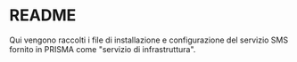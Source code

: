 README
========

Qui vengono raccolti i file di installazione e configurazione del servizio SMS fornito in PRISMA come "servizio di infrastruttura".
